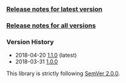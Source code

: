 ### [Release notes for latest version](latest.md)

### [Release notes for all versions](full.md)

### Version History

* 2018-04-20 [1.1.0](1.1.0.md) (latest)
* 2018-03-31 [1.0.0](1.0.0.md)


This library is strictly following [SemVer 2.0.0](https://semver.org/spec/v2.0.0.html).